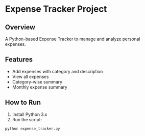 
# Expense Tracker Project

## Overview
A Python-based Expense Tracker to manage and analyze personal expenses.

## Features
- Add expenses with category and description
- View all expenses
- Category-wise summary
- Monthly expense summary

## How to Run
1. Install Python 3.x
2. Run the script:

```bash
python expense_tracker.py
```
